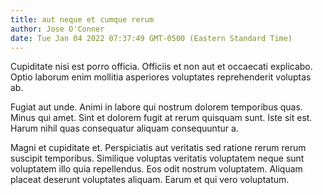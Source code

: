 ```yaml
---
title: aut neque et cumque rerum
author: Jose O'Conner
date: Tue Jan 04 2022 07:37:49 GMT-0500 (Eastern Standard Time)
---
```

Cupiditate nisi est porro officia. Officiis et non aut et occaecati explicabo. Optio laborum enim mollitia asperiores voluptates reprehenderit voluptas ab.

 Fugiat aut unde. Animi in labore qui nostrum dolorem temporibus quas. Minus qui amet. Sint et dolorem fugit at rerum quisquam sunt. Iste sit est. Harum nihil quas consequatur aliquam consequuntur a.

 Magni et cupiditate et. Perspiciatis aut veritatis sed ratione rerum rerum suscipit temporibus. Similique voluptas veritatis voluptatem neque sunt voluptatem illo quia repellendus. Eos odit nostrum voluptatem. Aliquam placeat deserunt voluptates aliquam. Earum et qui vero voluptatum.